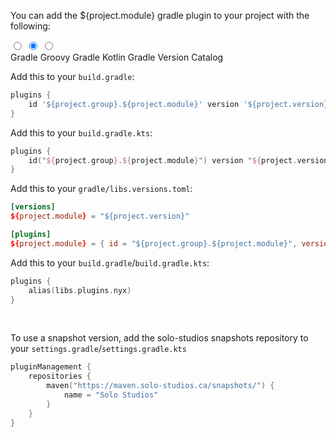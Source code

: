 [//]: # (@formatter:off)
You can add the ${project.module} gradle plugin to your project with the following:

<div class="tabbed-set tabbed-alternate" data-tabs="1:3">
<input id="__tabbed_1_1" name="__tabbed_1" type="radio"/>
<input checked="checked" id="__tabbed_1_2" name="__tabbed_1" type="radio"/>
<input id="__tabbed_1_3" name="__tabbed_1" type="radio"/>
<div class="tabbed-labels">
<label for="__tabbed_1_1">Gradle Groovy</label>
<label for="__tabbed_1_2">Gradle Kotlin</label>
<label for="__tabbed_1_3">Gradle Version Catalog</label>
</div>
<div class="tabbed-content">
<div class="tabbed-block">

Add this to your `build.gradle`:
```groovy
plugins {
    id '${project.group}.${project.module}' version '${project.version}'
}
```

</div>
<div class="tabbed-block">

Add this to your `build.gradle.kts`:
```kotlin
plugins {
    id("${project.group}.${project.module}") version "${project.version}"
}
```

</div>
<div class="tabbed-block">

Add this to your `gradle/libs.versions.toml`:
```toml
[versions]
${project.module} = "${project.version}"

[plugins]
${project.module} = { id = "${project.group}.${project.module}", version.ref = "${project.module}" }
```
Add this to your `build.gradle`/`build.gradle.kts`:
```kotlin
plugins {
    alias(libs.plugins.nyx)
}
```

</div>
</div>
</div>
<br>

To use a snapshot version, add the solo-studios snapshots repository to your `settings.gradle`/`settings.gradle.kts`

```kotlin
pluginManagement {
    repositories {
        maven("https://maven.solo-studios.ca/snapshots/") {
            name = "Solo Studios"
        }
    }
}
```
